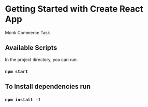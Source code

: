# Getting Started with Create React App

Monk Commerce Task

## Available Scripts

In the project directory, you can run:

### `npm start`

## To Install dependencies run

### `npm install -f`
